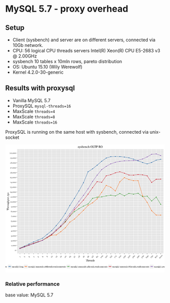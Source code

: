 MySQL 5.7 - proxy overhead
==========================

Setup
-----

-   Client (sysbench) and server are on different servers, connected via 10Gb network.
-   CPU: 56 logical CPU threads servers Intel(R) Xeon(R) CPU E5-2683 v3 @ 2.00GHz
-   sysbench 10 tables x 10mln rows, pareto distribution
-   OS: Ubuntu 15.10 (Wily Werewolf)
-   Kernel 4.2.0-30-generic

Results with proxysql
---------------------

-   Vanilla MySQL 5.7
-   ProxySQL `mysql-threads=16`
-   MaxScale `threads=4`
-   MaxScale `threads=8`
-   MaxScale `threads=16`

ProxySQL is running on the same host with sysbench, connected via unix-socket

![](proxy-OLTP_files/figure-markdown_github/versions-1.png)

### Relative performance

base value: MySQL 5.7
